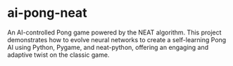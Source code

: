 # ai-pong-neat
An AI-controlled Pong game powered by the NEAT algorithm. This project demonstrates how to evolve neural networks to create a self-learning Pong AI using Python, Pygame, and neat-python, offering an engaging and adaptive twist on the classic game.
